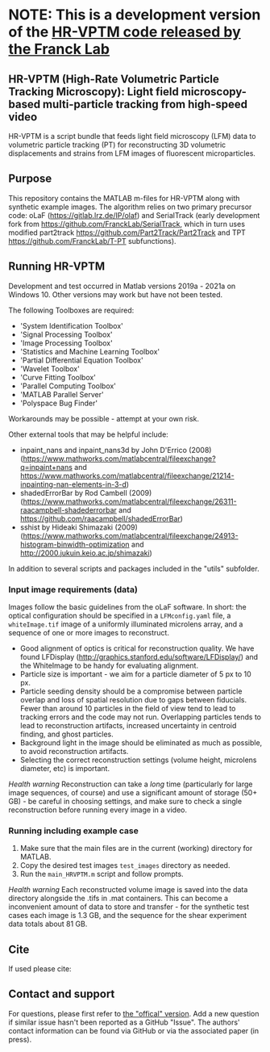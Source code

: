 # NOTE: This is a development version of the [HR-VPTM code released by the Franck Lab](https://github.com/FranckLab/HR-VPTM)

## HR-VPTM (High-Rate Volumetric Particle Tracking Microscopy): Light field microscopy-based multi-particle tracking from high-speed video

HR-VPTM is a script bundle that feeds light field microscopy (LFM) data to volumetric particle tracking (PT) for reconstructing 3D volumetric displacements and strains from LFM images of fluorescent microparticles.  

## Purpose
This repository contains the MATLAB m-files for HR-VPTM along with synthetic example images. The algorithm relies on two primary precursor code: oLaF (https://gitlab.lrz.de/IP/olaf) and SerialTrack (early development fork from https://github.com/FranckLab/SerialTrack, which in turn uses modified part2track https://github.com/Part2Track/Part2Track and TPT https://github.com/FranckLab/T-PT subfunctions).

## Running HR-VPTM

Development and test occurred in Matlab versions 2019a - 2021a on Windows 10. Other versions may work but have not been tested.

The following Toolboxes are required: 
* 'System Identification Toolbox'
* 'Signal Processing Toolbox'
* 'Image Processing Toolbox'
* 'Statistics and Machine Learning Toolbox'
* 'Partial Differential Equation Toolbox'
* 'Wavelet Toolbox'
* 'Curve Fitting Toolbox'
* 'Parallel Computing Toolbox'
* 'MATLAB Parallel Server'
* 'Polyspace Bug Finder'

Workarounds may be possible - attempt at your own risk. 

Other external tools that may be helpful include:
* inpaint_nans and inpaint_nans3d by John D'Errico (2008) (https://www.mathworks.com/matlabcentral/fileexchange?q=inpaint+nans and https://www.mathworks.com/matlabcentral/fileexchange/21214-inpainting-nan-elements-in-3-d)
* shadedErrorBar by Rod Cambell (2009) (https://www.mathworks.com/matlabcentral/fileexchange/26311-raacampbell-shadederrorbar and https://github.com/raacampbell/shadedErrorBar)
* sshist by Hideaki Shimazaki (2009) (https://www.mathworks.com/matlabcentral/fileexchange/24913-histogram-binwidth-optimization and http://2000.jukuin.keio.ac.jp/shimazaki)

In addition to several scripts and packages included in the "utils" subfolder.


### Input image requirements (data)

Images follow the basic guidelines from the oLaF software. In short: the optical configuration should be specified in a `LFMconfig.yaml` file, a `whiteImage.tif` image of a uniformly illuminated microlens array, and a sequence of one or more images to reconstruct.

* Good alignment of optics is critical for reconstruction quality. We have found LFDisplay (http://graphics.stanford.edu/software/LFDisplay/) and the WhiteImage to be handy for evaluating alignment.
* Particle size is important - we aim for a particle diameter of 5 px to 10 px.
* Particle seeding density should be a compromise between particle overlap and loss of spatial resolution due to gaps between fiducials. Fewer than around 10 particles in the field of view tend to lead to tracking errors and the code may not run. Overlapping particles tends to lead to reconstruction artifacts, increased uncertainty in centroid finding, and ghost particles.
* Background light in the image should be eliminated as much as possible, to avoid reconstruction artifacts.
* Selecting the correct reconstruction settings (volume height, microlens diameter, etc) is important.  
 
*Health warning* Reconstruction can take a *long* time (particularly for large image sequences, of course) and use a significant amount of storage (50+ GB) - be careful in choosing settings, and make sure to check a single reconstruction before running every image in a video.  


### Running including example case
1. Make sure that the main files are in the current (working) directory for MATLAB.
2. Copy the desired test images `test_images` directory as needed.
3. Run the `main_HRVPTM.m` script and follow prompts. 

*Health warning* Each reconstructed volume image is saved into the data directory alongside the .tifs in .mat containers. This can become a inconvenient amount of data to store and transfer - for the synthetic test cases each image is 1.3 GB, and the sequence for the shear experiment data totals about 81 GB.

## Cite
If used please cite:


## Contact and support
For questions, please first refer to [the "offical" version](https://github.com/FranckLab/HR-VPTM). Add a new question if similar issue hasn't been reported as a GitHub "Issue". The authors' contact information can be found via GitHub or via the associated paper (in press).
